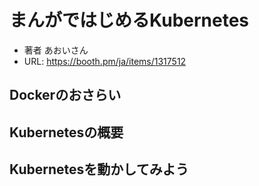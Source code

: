 # まんがではじめるKubernetes
- 著者 あおいさん
- URL: https://booth.pm/ja/items/1317512

## Dockerのおさらい

## Kubernetesの概要

## Kubernetesを動かしてみよう

